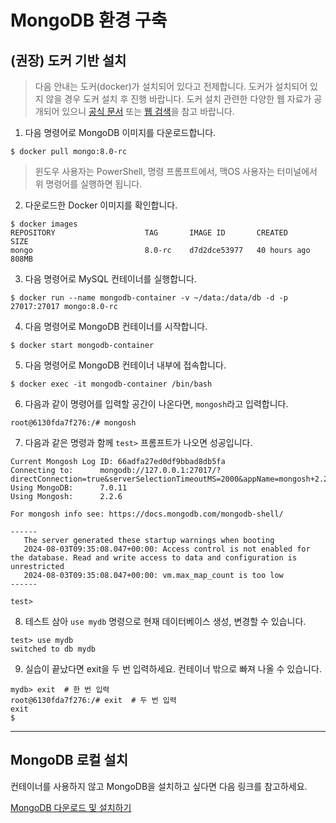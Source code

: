 # MongoDB 환경 구축

## (권장) 도커 기반 설치

> 다음 안내는 도커(docker)가 설치되어 있다고 전제합니다. 도커가 설치되어 있지 않을 경우 도커 설치 후 진행 바랍니다. 도커 설치 관련한 다양한 웹 자료가 공개되어 있으니 [공식 문서](https://docs.docker.com/engine/install/) 또는 [웹 검색](https://www.google.com/search?q=%EB%8F%84%EC%BB%A4+%EC%84%A4%EC%B9%98)을 참고 바랍니다.


1. 다음 명령어로 MongoDB 이미지를 다운로드합니다.

```
$ docker pull mongo:8.0-rc
```

> 윈도우 사용자는 PowerShell, 명령 프롬프트에서, 맥OS 사용자는 터미널에서 위 명령어를 실행하면 됩니다. 

2. 다운로드한 Docker 이미지를 확인합니다.

```
$ docker images
REPOSITORY                    TAG       IMAGE ID       CREATED        SIZE
mongo                         8.0-rc    d7d2dce53977   40 hours ago   808MB
```

3. 다음 명령어로 MySQL 컨테이너를 실행합니다. 

```
$ docker run --name mongodb-container -v ~/data:/data/db -d -p 27017:27017 mongo:8.0-rc
```

4. 다음 명령어로 MongoDB 컨테이너를 시작합니다.

```
$ docker start mongodb-container
```

5. 다음 명령어로 MongoDB 컨테이너 내부에 접속합니다.

```
$ docker exec -it mongodb-container /bin/bash
```

6. 다음과 같이 명령어를 입력할 공간이 나온다면, `mongosh`라고 입력합니다. 


```
root@6130fda7f276:/# mongosh
```

7. 다음과 같은 명령과 함께 `test>` 프롬프트가 나오면 성공입니다.

``` 
Current Mongosh Log ID:	66adfa27ed0df9bbad8db5fa
Connecting to:		mongodb://127.0.0.1:27017/?directConnection=true&serverSelectionTimeoutMS=2000&appName=mongosh+2.2.6
Using MongoDB:		7.0.11
Using Mongosh:		2.2.6

For mongosh info see: https://docs.mongodb.com/mongodb-shell/

------
   The server generated these startup warnings when booting
   2024-08-03T09:35:08.047+00:00: Access control is not enabled for the database. Read and write access to data and configuration is unrestricted
   2024-08-03T09:35:08.047+00:00: vm.max_map_count is too low
------

test>
```

8. 테스트 삼아 `use mydb` 명령으로 현재 데이터베이스 생성, 변경할 수 있습니다.

```
test> use mydb
switched to db mydb
```

9. 실습이 끝났다면 exit을 두 번 입력하세요. 컨테이너 밖으로 빠져 나올 수 있습니다. 

```
mydb> exit  # 한 번 입력
root@6130fda7f276:/# exit  # 두 번 입력
exit
$ 
```

---

## MongoDB 로컬 설치

컨테이너를 사용하지 않고 MongoDB을 설치하고 싶다면 다음 링크를 참고하세요.

[MongoDB 다운로드 및 설치하기](https://www.mongodb.com/ko-kr/docs/manual/installation/) 

